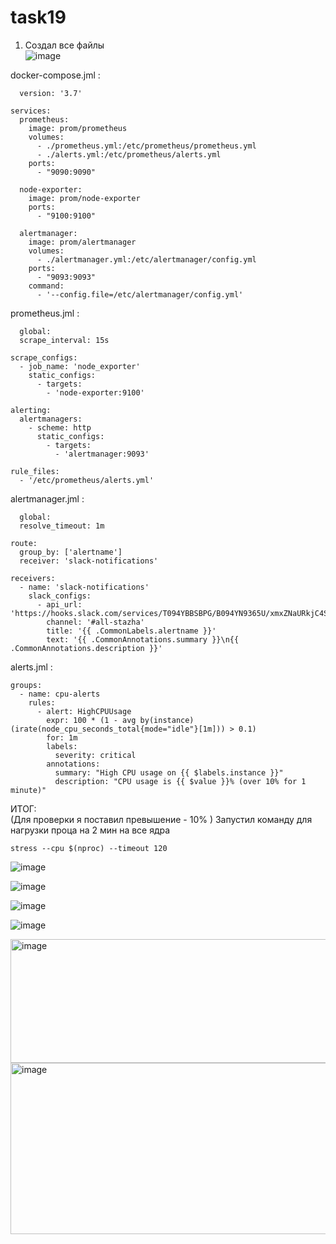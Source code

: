 # task19
1. Создал все файлы <br>
![image](https://github.com/user-attachments/assets/e9883c0e-3f7f-4f7c-9602-191b0826ac9c)

docker-compose.jml :<br>
```
  version: '3.7'

services:
  prometheus:
    image: prom/prometheus
    volumes:
      - ./prometheus.yml:/etc/prometheus/prometheus.yml
      - ./alerts.yml:/etc/prometheus/alerts.yml
    ports:
      - "9090:9090"

  node-exporter:
    image: prom/node-exporter
    ports:
      - "9100:9100"

  alertmanager:
    image: prom/alertmanager
    volumes:
      - ./alertmanager.yml:/etc/alertmanager/config.yml
    ports:
      - "9093:9093"
    command:
      - '--config.file=/etc/alertmanager/config.yml'
```

prometheus.jml : <br>
```
  global:
  scrape_interval: 15s

scrape_configs:
  - job_name: 'node_exporter'
    static_configs:
      - targets:
        - 'node-exporter:9100'

alerting:
  alertmanagers:
    - scheme: http
      static_configs:
        - targets:
          - 'alertmanager:9093'

rule_files:
  - '/etc/prometheus/alerts.yml'

```

alertmanager.jml : <br>
```
  global:
  resolve_timeout: 1m

route:
  group_by: ['alertname']
  receiver: 'slack-notifications'

receivers:
  - name: 'slack-notifications'
    slack_configs:
      - api_url: 'https://hooks.slack.com/services/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'
        channel: '#all-stazha'
        title: '{{ .CommonLabels.alertname }}'
        text: '{{ .CommonAnnotations.summary }}\n{{ .CommonAnnotations.description }}'
```

alerts.jml : <br>
```
groups:
  - name: cpu-alerts
    rules:
      - alert: HighCPUUsage
        expr: 100 * (1 - avg by(instance) (irate(node_cpu_seconds_total{mode="idle"}[1m])) > 0.1)
        for: 1m
        labels:
          severity: critical
        annotations:
          summary: "High CPU usage on {{ $labels.instance }}"
          description: "CPU usage is {{ $value }}% (over 10% for 1 minute)"

```

ИТОГ: <br>
(Для проверки я поставил превышение - 10% )
Запустил команду для нагрузки проца на 2 мин на все ядра
```
stress --cpu $(nproc) --timeout 120 
```
![image](https://github.com/user-attachments/assets/a9e06dff-1b4b-48a8-ab3f-8f5472cf420a)

![image](https://github.com/user-attachments/assets/524e2837-7359-46e2-84e1-50c6699097b2)

![image](https://github.com/user-attachments/assets/964a5e3a-654d-42ef-b651-63c558b60b5c)

![image](https://github.com/user-attachments/assets/b45a0472-49a3-4ef6-bd71-c8435344f787)

<img width="849" height="198" alt="image" src="https://github.com/user-attachments/assets/49b6cf3b-1cb4-428d-bf35-e4ac8080df9e" />

<img width="937" height="274" alt="image" src="https://github.com/user-attachments/assets/40df78ad-72ce-4cbf-98c6-294fa3b00404" />














